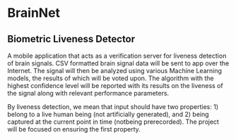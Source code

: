 # BrainNet

## Biometric Liveness Detector
A mobile application that acts as a verification server for liveness detection of brain signals. CSV formatted brain signal data will be sent to app over the Internet. The signal will then be analyzed using various Machine Learning models, the results of which will be voted upon. The algorithm with the highest confidence level will be reported with its results on the liveness of the signal along with relevant performance parameters.

By  liveness  detection,  we  mean  that  input  should have  two properties: 1) belong to a live human being (not artificially generated), and 2) being captured  at  the  current  point  in  time  (notbeing  prerecorded). The  project  will  be focused on ensuring the first property.
